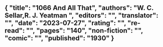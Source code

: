 {
 "title": "1066 And All That",
 "authors": "W. C. Sellar,R. J. Yeatman ",
 "editors": "",
 "translator": "",
 "date": "2023-07-27",
 "rating": "",
 "re-read": "",
 "pages": "140",
 "non-fiction": "",
 "comic": "",
 "published": "1930"
}
---


